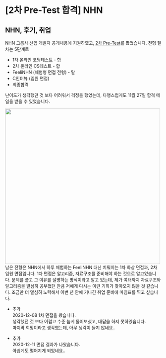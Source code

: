 [2차 Pre-Test 합격] NHN
===

NHN, 후기, 취업
---

NHN 그룹사 신입 개발자 공개채용에 지원하였고, [2차 Pre-Test](https://shg9411.github.io/NHN-2%EC%B0%A8-Pre-Test-%ED%9B%84%EA%B8%B0/)를 봤었습니다.
전형 절차는 5단계로  
* 1차 온라인 코딩테스트 - 합  
* 2차 온라인 CS테스트 - 합  
* FeeliNHN (체험형 면접 전형)  - 탈  
* C인터뷰 (임원 면접)  
* 최종합격

난이도가 생각했던 것 보다 어려워서 걱정을 했었는데, 다행스럽게도 11월 27일 합격 메일을 받을 수 있었습니다.  
<div>
  <img width= "500" src="https://user-images.githubusercontent.com/34259849/100497360-5a080180-319e-11eb-99e8-90a1f047ddc0.PNG">
</div>  
남은 전형은 NHN에서 하루 체험하는 FeeliNHN 대신 치뤄지는 1차 화상 면접과, 2차 임원 면접입니다.  
1차 면접은 알고리즘, 자료구조를 준비해야 하는 것으로 알고있습니다.  
문제를 풀고 그 이유를 설명하는 방식이라고 알고 있는데, 제가 여태까지 자료구조와 알고리즘을 열심히 공부했던 만큼  
저에게 다시는 이런 기회가 찾아오지 않을 것 같습니다.  
조금만 더 열심히 노력해서 이번 년 안에 기나긴 취업 준비에 마침표를 찍고 싶습니다.  
  
  
* 추가  
2020-12-08 1차 면접을 봤습니다.  
생각했던 것 보다 어렵고 수준 높게 물어보셨고, 대답을 하지 못하였습니다.  
마지막 희망이라고 생각했는데, 아무 생각이 들지 않네요..  
  
* 추가  
2020-12-11 면접 결과가 나왔습니다.  
아쉽게도 떨어지게 되었네요..
